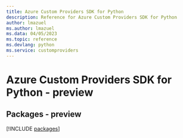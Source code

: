 ```yaml
---
title: Azure Custom Providers SDK for Python
description: Reference for Azure Custom Providers SDK for Python
author: lmazuel
ms.author: lmazuel
ms.data: 04/05/2023
ms.topic: reference
ms.devlang: python
ms.service: customproviders
---
```

# Azure Custom Providers SDK for Python - preview
## Packages - preview
[!INCLUDE [packages](custom-providers-index.md)]